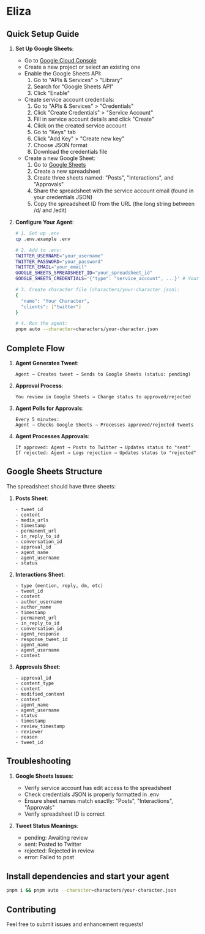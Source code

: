 # Eliza

## Quick Setup Guide

1. **Set Up Google Sheets**:
   - Go to [Google Cloud Console](https://console.cloud.google.com)
   - Create a new project or select an existing one
   - Enable the Google Sheets API:
     1. Go to "APIs & Services" > "Library"
     2. Search for "Google Sheets API"
     3. Click "Enable"
   - Create service account credentials:
     1. Go to "APIs & Services" > "Credentials"
     2. Click "Create Credentials" > "Service Account"
     3. Fill in service account details and click "Create"
     4. Click on the created service account
     5. Go to "Keys" tab
     6. Click "Add Key" > "Create new key"
     7. Choose JSON format
     8. Download the credentials file
   - Create a new Google Sheet:
     1. Go to [Google Sheets](https://sheets.google.com)
     2. Create a new spreadsheet
     3. Create three sheets named: "Posts", "Interactions", and "Approvals"
     4. Share the spreadsheet with the service account email (found in your credentials JSON)
     5. Copy the spreadsheet ID from the URL (the long string between /d/ and /edit)

2. **Configure Your Agent**:
   ```bash
   # 1. Set up .env
   cp .env.example .env
   
   # 2. Add to .env:
   TWITTER_USERNAME="your_username"
   TWITTER_PASSWORD="your_password"
   TWITTER_EMAIL="your_email"
   GOOGLE_SHEETS_SPREADSHEET_ID="your_spreadsheet_id"
   GOOGLE_SHEETS_CREDENTIALS='{"type": "service_account", ...}' # Your entire credentials JSON as a single line
   
   # 3. Create character file (characters/your-character.json):
   {
     "name": "Your Character",
     "clients": ["twitter"]
   }
   
   # 4. Run the agent:
   pnpm auto --character=characters/your-character.json
   ```

## Complete Flow

1. **Agent Generates Tweet**:
   ```
   Agent → Creates tweet → Sends to Google Sheets (status: pending)
   ```

2. **Approval Process**:
   ```
   You review in Google Sheets → Change status to approved/rejected
   ```

3. **Agent Polls for Approvals**:
   ```
   Every 5 minutes:
   Agent → Checks Google Sheets → Processes approved/rejected tweets
   ```

4. **Agent Processes Approvals**:
   ```
   If approved: Agent → Posts to Twitter → Updates status to "sent"
   If rejected: Agent → Logs rejection → Updates status to "rejected"
   ```

## Google Sheets Structure

The spreadsheet should have three sheets:

1. **Posts Sheet**:
   ```
   - tweet_id
   - content
   - media_urls
   - timestamp
   - permanent_url
   - in_reply_to_id
   - conversation_id
   - approval_id
   - agent_name
   - agent_username
   - status
   ```

2. **Interactions Sheet**:
   ```
   - type (mention, reply, dm, etc)
   - tweet_id
   - content
   - author_username
   - author_name
   - timestamp
   - permanent_url
   - in_reply_to_id
   - conversation_id
   - agent_response
   - response_tweet_id
   - agent_name
   - agent_username
   - context
   ```

3. **Approvals Sheet**:
   ```
   - approval_id
   - content_type
   - content
   - modified_content
   - context
   - agent_name
   - agent_username
   - status
   - timestamp
   - review_timestamp
   - reviewer
   - reason
   - tweet_id
   ```

## Troubleshooting

1. **Google Sheets Issues**:
   - Verify service account has edit access to the spreadsheet
   - Check credentials JSON is properly formatted in .env
   - Ensure sheet names match exactly: "Posts", "Interactions", "Approvals"
   - Verify spreadsheet ID is correct

2. **Tweet Status Meanings**:
   - pending: Awaiting review
   - sent: Posted to Twitter
   - rejected: Rejected in review
   - error: Failed to post

## Install dependencies and start your agent

```bash
pnpm i && pnpm auto --character=characters/your-character.json
```

## Contributing

Feel free to submit issues and enhancement requests!
